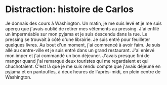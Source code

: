 # Distraction: histoire de Carlos

Je donnais des cours à Washington. Un matin, je me suis levé et je me suis aperçu que j'avais oublié de retirer mes vêtements au pressing. J'ai enfilé un imperméable sur mon pyjama et je suis descendu dans la rue. Le pressing se trouvait à côté d'une librairie. Je suis entré pour feuilleter quelques livres. Au bout d'un moment, j'ai commencé à avoir faim. Je suis allé au centre-ville et je suis entré dans un grand restaurant. J'ai enlevé mon imper et j'ai commandé un bon déjeuner. J'avais presque fini de manger quand j'ai remarqué deux touristes qui me regardaient et qui chuchotaient. C'est là que je me suis rendu compte que j'avais déjeuné en pyjama et en pantoufles, à deux heures de l'après-midi, en plein centre de Washington.
